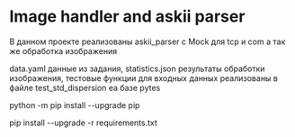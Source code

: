# Image handler and askii parser

В данном проекте реализованы askii_parser с Mock для tcp и com а так же обработка изображения

data.yaml данные из задания, statistics.json результаты обработки изображения, тестовые функции для входных данных реализованы в файле test_std_dispersion еа базе pytes

python -m pip install --upgrade pip

pip install --upgrade -r requirements.txt
